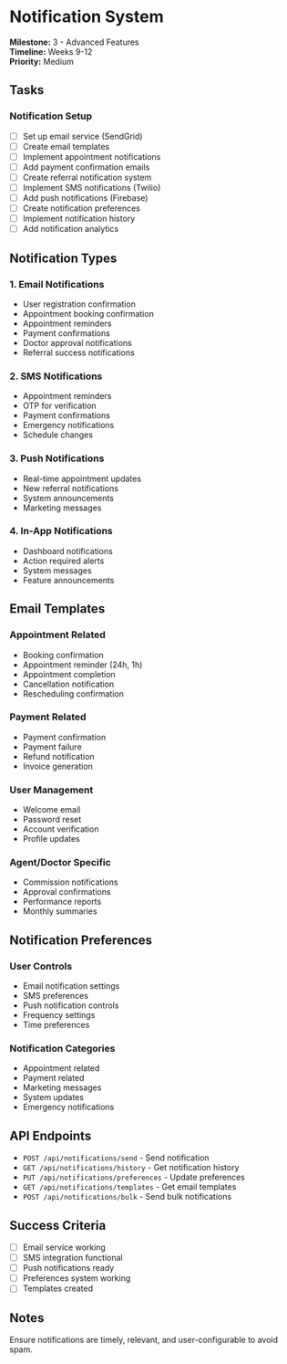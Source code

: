 # Notification System

**Milestone:** 3 - Advanced Features  
**Timeline:** Weeks 9-12  
**Priority:** Medium  

## Tasks

### Notification Setup
- [ ] Set up email service (SendGrid)
- [ ] Create email templates
- [ ] Implement appointment notifications
- [ ] Add payment confirmation emails
- [ ] Create referral notification system
- [ ] Implement SMS notifications (Twilio)
- [ ] Add push notifications (Firebase)
- [ ] Create notification preferences
- [ ] Implement notification history
- [ ] Add notification analytics

## Notification Types

### 1. Email Notifications
- User registration confirmation
- Appointment booking confirmation
- Appointment reminders
- Payment confirmations
- Doctor approval notifications
- Referral success notifications

### 2. SMS Notifications
- Appointment reminders
- OTP for verification
- Payment confirmations
- Emergency notifications
- Schedule changes

### 3. Push Notifications
- Real-time appointment updates
- New referral notifications
- System announcements
- Marketing messages

### 4. In-App Notifications
- Dashboard notifications
- Action required alerts
- System messages
- Feature announcements

## Email Templates

### Appointment Related
- Booking confirmation
- Appointment reminder (24h, 1h)
- Appointment completion
- Cancellation notification
- Rescheduling confirmation

### Payment Related
- Payment confirmation
- Payment failure
- Refund notification
- Invoice generation

### User Management
- Welcome email
- Password reset
- Account verification
- Profile updates

### Agent/Doctor Specific
- Commission notifications
- Approval confirmations
- Performance reports
- Monthly summaries

## Notification Preferences

### User Controls
- Email notification settings
- SMS preferences
- Push notification controls
- Frequency settings
- Time preferences

### Notification Categories
- Appointment related
- Payment related
- Marketing messages
- System updates
- Emergency notifications

## API Endpoints
- `POST /api/notifications/send` - Send notification
- `GET /api/notifications/history` - Get notification history
- `PUT /api/notifications/preferences` - Update preferences
- `GET /api/notifications/templates` - Get email templates
- `POST /api/notifications/bulk` - Send bulk notifications

## Success Criteria
- [ ] Email service working
- [ ] SMS integration functional
- [ ] Push notifications ready
- [ ] Preferences system working
- [ ] Templates created

## Notes
Ensure notifications are timely, relevant, and user-configurable to avoid spam.